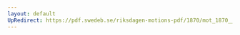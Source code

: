 ```yaml
---
layout: default
UpRedirect: https://pdf.swedeb.se/riksdagen-motions-pdf/1870/mot_1870__ak__00232/mot_1870__ak__00232_001.pdf
---
```

